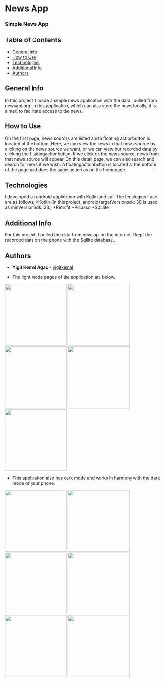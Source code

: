 
# News App
### Simple News App

## Table of Contents
* [General info](#general-info)
* [How to Use](#how-to-use)
* [Technologies](#technologies)
* [Additional Info](#additional_info)
* [Authors](#Authors)

## General Info
In this project, I made a simple news application with the data I pulled from newsapi.org. 
In this application, which can also store the news locally, it is aimed to facilitate access to the news.

## How to Use
On the first page, news sources are listed and a floating actionbutton is located at the bottom. 
Here, we can view the news in that news source by clicking on the news source we want, 
or we can view our recorded data by clicking the floatingactionbutton.
If we click on the news source, news from that news source will appear. On this detail page, 
we can also search and search for news if we wish. 
A floatingactionbutton is located at the bottom of the page and does the same action as on the homepage.

## Technologies
I developed an android application with Kotlin and sql. The tenologies I use are as follows;
*Kotlin (In this project, android targetVersionsdk: 30 is used as minVersionSdk: 23.) 
*Retrofit
*Picasso
*SQLlite

## Additional Info
For this project, I pulled the data from newsapi on the internet. I kept the recorded data on the phone with the Sqllite database..

## Authors
* **Yigit Kemal Agac** - [yigitkemal](https://github.com/yigitkemal)


* The light mode pages of the application are below.

<img src="https://thetreemedia.com/wp-content/uploads/2021/08/Screenshot_20210802-095614_Wellbees-Project.jpg" width="200"/> <img src="https://thetreemedia.com/wp-content/uploads/2021/08/Screenshot_20210802-100255_Wellbees-Project.jpg" width="200"/> <img src="https://thetreemedia.com/wp-content/uploads/2021/08/Screenshot_20210802-100305_Wellbees-Project.jpg" width="200"/> <img src="https://thetreemedia.com/wp-content/uploads/2021/08/Screenshot_20210802-100311_Wellbees-Project.jpg" width="200"/> 
<img src="https://thetreemedia.com/wp-content/uploads/2021/08/Screenshot_20210802-100356_Wellbees-Project.jpg" width="200"/>



* This application also has dark mode and works in harmony with the dark mode of your phone.

<img src="https://thetreemedia.com/wp-content/uploads/2021/08/Screenshot_20210802-100545_Wellbees-Project.jpg" width="200"/> <img src="https://thetreemedia.com/wp-content/uploads/2021/08/Screenshot_20210802-100559_Wellbees-Project.jpg" width="200"/> <img src="https://thetreemedia.com/wp-content/uploads/2021/08/Screenshot_20210802-100608_Wellbees-Project.jpg" width="200"/> <img src="https://thetreemedia.com/wp-content/uploads/2021/08/Screenshot_20210802-100616_Wellbees-Project.jpg" width="200"/> 
<img src="https://thetreemedia.com/wp-content/uploads/2021/08/Screenshot_20210802-100639_Wellbees-Project.jpg" width="200"/> 
<img src="https://thetreemedia.com/wp-content/uploads/2021/08/Screenshot_20210802-100700_Chrome.jpg" width="200"/>





